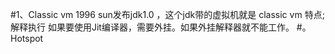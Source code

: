#1、Classic vm
    1996 sun发布jdk1.0 ，这个jdk带的虚拟机就是 classic vm
    特点;
        解释执行
    如果要使用Jit编译器，需要外挂。如果外挂解释器就不能工作。
#。Hotspot